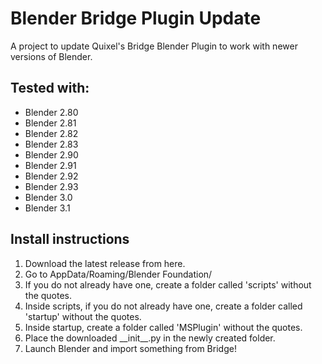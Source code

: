 # Blender Bridge Plugin Update
A project to update Quixel's Bridge Blender Plugin to work with newer versions of Blender.

## Tested with:
 - Blender 2.80
 - Blender 2.81
 - Blender 2.82
 - Blender 2.83
 - Blender 2.90
 - Blender 2.91
 - Blender 2.92
 - Blender 2.93
 - Blender 3.0
 - Blender 3.1

## Install instructions
 1. Download the latest release from here.
 2. Go to AppData/Roaming/Blender Foundation/<your blender version>
 3. If you do not already have one, create a folder called 'scripts' without the quotes.
 4. Inside scripts, if you do not already have one, create a folder called 'startup' without the quotes.
 5. Inside startup, create a folder called 'MSPlugin' without the quotes.
 6. Place the downloaded \_\_init\_\_.py in the newly created folder.
 7. Launch Blender and import something from Bridge!
